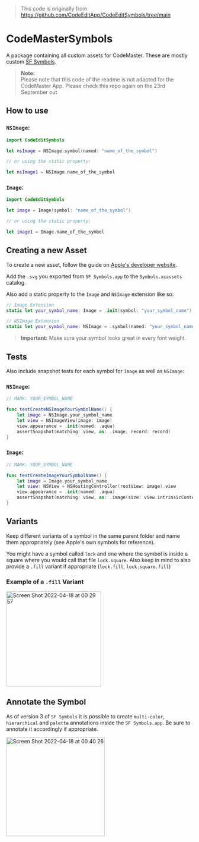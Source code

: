 > This code is originally from https://github.com/CodeEditApp/CodeEditSymbols/tree/main

# CodeMasterSymbols
A package containing all custom assets for CodeMaster. These are mostly custom [SF Symbols](https://developer.apple.com/design/human-interface-guidelines/sf-symbols/overview/#creating-custom-symbols).


>**Note:**\
> Please note that this code of the readme is not adapted for the CodeMaster App. Please check this repo again on the 23rd September out 

## How to use

### `NSImage`:

```swift
import CodeEditSymbols

let nsImage = NSImage.symbol(named: "name_of_the_symbol")

// or using the static property:

let nsImage1 = NSImage.name_of_the_symbol
```

### `Image`:

```swift
import CodeEditSymbols

let image = Image(symbol: "name_of_the_symbol")

// or using the static property:

let image1 = Image.name_of_the_symbol
```

## Creating a new Asset

To create a new asset, follow the guide on [Apple's developer website](https://developer.apple.com/documentation/uikit/uiimage/creating_custom_symbol_images_for_your_app).

Add the `.svg` you exported from `SF Symbols.app` to the `Symbols.xcassets` catalog.

Also add a static property to the `Image` and `NSImage` extension like so:

```swift
// Image Extension
static let your_symbol_name: Image = .init(symbol: "your_symbol_name")

// NSImage Extension
static let your_symbol_name: NSImage = .symbol(named: "your_symbol_name")
```

> **Important:** Make sure your symbol looks great in every font weight.

## Tests

Also include snapshot tests for each symbol for `Image` as well as `NSImage`:

### `NSImage`:

```swift
// MARK: YOUR_SYMBOL_NAME

func testCreateNSImageYourSymbolName() {
    let image = NSImage.your_symbol_name
    let view = NSImageView(image: image)
    view.appearance = .init(named: .aqua)
    assertSnapshot(matching: view, as: .image, record: record)
}
```

### `Image`:

```swift
// MARK: YOUR_SYMBOL_NAME

func testCreateImageYourSymbolName() {
    let image = Image.your_symbol_name
    let view: NSView = NSHostingController(rootView: image).view
    view.appearance = .init(named: .aqua)
    assertSnapshot(matching: view, as: .image(size: view.intrinsicContentSize))
}
```

## Variants

Keep different variants of a symbol in the same parent folder and name them appropriately (see Apple's own symbols for reference).

You might have a symbol called `lock` and one where the symbol is inside a square where you would call that file `lock.square`. Also keep in mind to also provide a `.fill` variant if appropriate (`lock.fill`, `lock.square.fill`)

### Example of a `.fill` Variant

<img width="256" alt="Screen Shot 2022-04-18 at 00 29 57" src="https://user-images.githubusercontent.com/9460130/163734754-9eff9671-bb19-46de-92b0-c4c0de27c23b.png">

## Annotate the Symbol

As of version 3 of `SF Symbols` it is possible to create `multi-color`, `hierarchical` and `palette` annotations inside the `SF Symbols.app`. Be sure to annotate it accordingly if appropriate.

<img width="266" alt="Screen Shot 2022-04-18 at 00 40 26" src="https://user-images.githubusercontent.com/9460130/163734926-d4da422a-d7f0-4b93-a05b-3d1700c1b97c.png">
